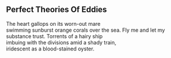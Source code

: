 Perfect Theories Of Eddies
--------------------------
The heart gallops on its worn-out mare  
swimming sunburst orange corals over the sea. Fly me and let my substance trust. Torrents of a hairy ship  
imbuing with the divisions amid a shady train,  
iridescent as a blood-stained oyster.  
